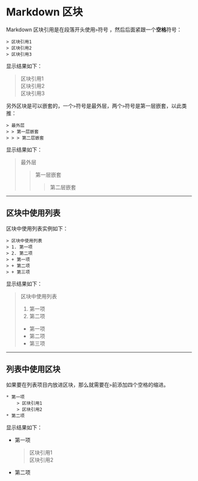 # Markdown 区块
Markdown 区块引用是在段落开头使用`>`符号 ，然后后面紧跟一个**空格**符号：
```
> 区块引用1  
> 区块引用2  
> 区块引用3  
```

显示结果如下：  
> 区块引用1  
> 区块引用2  
> 区块引用3  

另外区块是可以嵌套的，一个`>`符号是最外层，两个`>`符号是第一层嵌套，以此类推：  
```
> 最外层
> > 第一层嵌套
> > > 第二层嵌套
```

显示结果如下：  
> 最外层
> > 第一层嵌套
> > > 第二层嵌套

---
## 区块中使用列表
区块中使用列表实例如下：  
```
> 区块中使用列表
> 1. 第一项
> 2. 第二项
> + 第一项
> + 第二项
> + 第三项
```

显示结果如下：  
> 区块中使用列表  
> 1. 第一项  
> 2. 第二项  
> + 第一项  
> + 第二项  
> + 第三项  

---
## 列表中使用区块
如果要在列表项目内放进区块，那么就需要在`>`前添加四个空格的缩进。
```
* 第一项  
    > 区块引用1  
    > 区块引用2  
* 第二项  
```

显示结果如下：  
* 第一项  
    > 区块引用1  
    > 区块引用2  
* 第二项  
